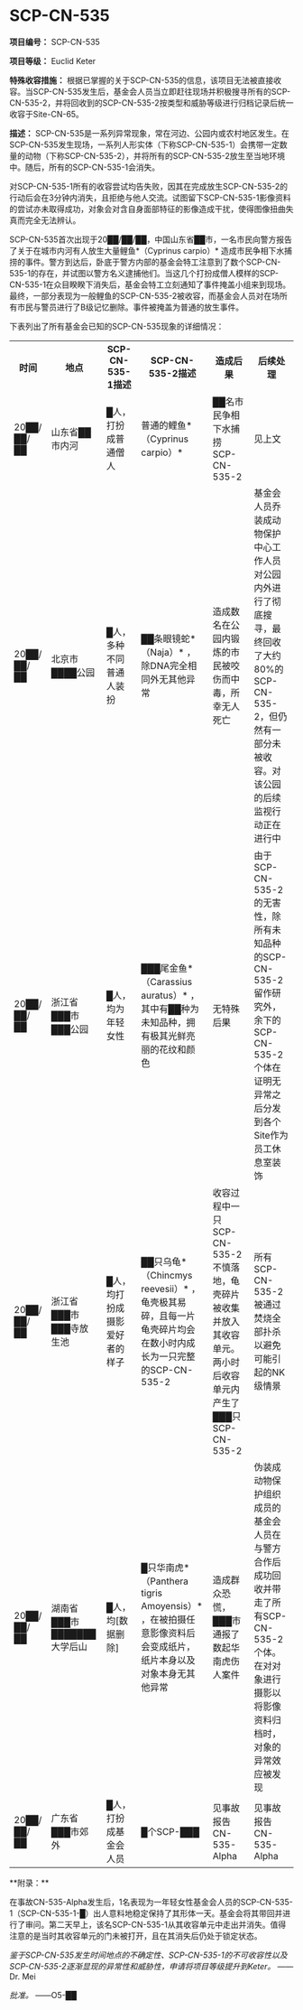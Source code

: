 # SCP-CN-535

**项目编号：** SCP-CN-535

**项目等级：** Euclid Keter

**特殊收容措施：** 根据已掌握的关于SCP-CN-535的信息，该项目无法被直接收容。当SCP-CN-535发生后，基金会人员当立即赶往现场并积极搜寻所有的SCP-CN-535-2，并将回收到的SCP-CN-535-2按类型和威胁等级进行归档记录后统一收容于Site-CN-65。


**描述：** SCP-CN-535是一系列异常现象，常在河边、公园内或农村地区发生。在SCP-CN-535发生现场，一系列人形实体（下称SCP-CN-535-1）会携带一定数量的动物（下称SCP-CN-535-2），并将所有的SCP-CN-535-2放生至当地环境中。随后，所有的SCP-CN-535-1会消失。

对SCP-CN-535-1所有的收容尝试均告失败，因其在完成放生SCP-CN-535-2的行动后会在3分钟内消失，且拒绝与他人交流。试图留下SCP-CN-535-1影像资料的尝试亦未取得成功，对象会对含自身面部特征的影像造成干扰，使得图像扭曲失真而完全无法辨认。

SCP-CN-535首次出现于20██/██/██，中国山东省██市，一名市民向警方报告了关于在城市内河有人放生大量鲤鱼*（Cyprinus carpio）* 造成市民争相下水捕捞的事件。警方到达后，卧底于警方内部的基金会特工注意到了数个SCP-CN-535-1的存在，并试图以警方名义逮捕他们。当这几个打扮成僧人模样的SCP-CN-535-1在众目睽睽下消失后，基金会特工立刻通知了事件掩盖小组来到现场。最终，一部分表现为一般鲤鱼的SCP-CN-535-2被收容，而基金会人员对在场所有市民与警员进行了B级记忆删除。事件被掩盖为普通的放生事件。

下表列出了所有基金会已知的SCP-CN-535现象的详细情况：

<table class='wiki-content-table'>
 <tr>
  <th colspan='1' rowspan='1'>&#26102;&#38388;</th>
  <th colspan='1' rowspan='1'>&#22320;&#28857;</th>
  <th colspan='1' rowspan='1'>SCP-CN-535-1&#25551;&#36848;</th>
  <th colspan='1' rowspan='1'>SCP-CN-535-2&#25551;&#36848;</th>
  <th colspan='1' rowspan='1'>&#36896;&#25104;&#21518;&#26524;</th>
  <th colspan='1' rowspan='1'>&#21518;&#32493;&#22788;&#29702;</th>
 </tr>
 <tr>
  <td colspan='1' rowspan='1'>20&#9608;&#9608;/&#9608;&#9608;/&#9608;&#9608;</td>
  <td colspan='1' rowspan='1'>&#23665;&#19996;&#30465;&#9608;&#9608;&#24066;&#20869;&#27827;</td>
  <td colspan='1' rowspan='1'>&#9608;&#20154;&#65292;&#25171;&#25198;&#25104;&#26222;&#36890;&#20711;&#20154;</td>
  <td colspan='1' rowspan='1'>&#26222;&#36890;&#30340;&#40100;&#40060;*&#65288;Cyprinus carpio&#65289;* </td>
  <td colspan='1' rowspan='1'>&#9608;&#9608;&#21517;&#24066;&#27665;&#20105;&#30456;&#19979;&#27700;&#25429;&#25438;SCP-CN-535-2</td>
  <td colspan='1' rowspan='1'>&#35265;&#19978;&#25991;</td>
 </tr>
 <tr>
  <td colspan='1' rowspan='1'>20&#9608;&#9608;/&#9608;&#9608;/&#9608;&#9608;</td>
  <td colspan='1' rowspan='1'>&#21271;&#20140;&#24066;&#9608;&#9608;&#9608;&#9608;&#20844;&#22253;</td>
  <td colspan='1' rowspan='1'>&#9608;&#20154;&#65292;&#22810;&#31181;&#19981;&#21516;&#26222;&#36890;&#20154;&#35013;&#25198;</td>
  <td colspan='1' rowspan='1'>&#9608;&#9608;&#26465;&#30524;&#38236;&#34503;*&#65288;Naja&#65289;* &#65292;&#38500;DNA&#23436;&#20840;&#30456;&#21516;&#22806;&#26080;&#20854;&#20182;&#24322;&#24120;</td>
  <td colspan='1' rowspan='1'>&#36896;&#25104;&#25968;&#21517;&#22312;&#20844;&#22253;&#20869;&#38203;&#28860;&#30340;&#24066;&#27665;&#34987;&#21676;&#20260;&#32780;&#20013;&#27602;&#65292;&#25152;&#24184;&#26080;&#20154;&#27515;&#20129;</td>
  <td colspan='1' rowspan='1'>&#22522;&#37329;&#20250;&#20154;&#21592;&#20052;&#35013;&#25104;&#21160;&#29289;&#20445;&#25252;&#20013;&#24515;&#24037;&#20316;&#20154;&#21592;&#23545;&#20844;&#22253;&#20869;&#22806;&#36827;&#34892;&#20102;&#24443;&#24213;&#25628;&#23547;&#65292;&#26368;&#32456;&#22238;&#25910;&#20102;&#22823;&#32422;80%&#30340;SCP-CN-535-2&#65292;&#20294;&#20173;&#28982;&#26377;&#19968;&#37096;&#20998;&#26410;&#34987;&#25910;&#23481;&#12290;&#23545;&#35813;&#20844;&#22253;&#30340;&#21518;&#32493;&#30417;&#35270;&#34892;&#21160;&#27491;&#22312;&#36827;&#34892;&#20013;</td>
 </tr>
 <tr>
  <td colspan='1' rowspan='1'>20&#9608;&#9608;/&#9608;&#9608;/&#9608;&#9608;</td>
  <td colspan='1' rowspan='1'>&#27993;&#27743;&#30465;&#9608;&#9608;&#9608;&#24066;&#9608;&#9608;&#9608;&#20844;&#22253;</td>
  <td colspan='1' rowspan='1'>&#9608;&#20154;&#65292;&#22343;&#20026;&#24180;&#36731;&#22899;&#24615;</td>
  <td colspan='1' rowspan='1'>&#9608;&#9608;&#9608;&#23614;&#37329;&#40060;*&#65288;Carassius auratus&#65289;* &#65292;&#20854;&#20013;&#26377;&#9608;&#9608;&#31181;&#20026;&#26410;&#30693;&#21697;&#31181;&#65292;&#25317;&#26377;&#26497;&#20854;&#20809;&#40092;&#20142;&#20029;&#30340;&#33457;&#32441;&#21644;&#39068;&#33394;</td>
  <td colspan='1' rowspan='1'>&#26080;&#29305;&#27530;&#21518;&#26524;</td>
  <td colspan='1' rowspan='1'>&#30001;&#20110;SCP-CN-535-2&#30340;&#26080;&#23475;&#24615;&#65292;&#38500;&#25152;&#26377;&#26410;&#30693;&#21697;&#31181;&#30340;SCP-CN-535-2&#30041;&#20316;&#30740;&#31350;&#22806;&#65292;&#20313;&#19979;&#30340;SCP-CN-535-2&#20010;&#20307;&#22312;&#35777;&#26126;&#26080;&#24322;&#24120;&#20043;&#21518;&#20998;&#21457;&#21040;&#21508;&#20010;Site&#20316;&#20026;&#21592;&#24037;&#20241;&#24687;&#23460;&#35013;&#39280;</td>
 </tr>
 <tr>
  <td colspan='1' rowspan='1'>20&#9608;&#9608;/&#9608;&#9608;/&#9608;&#9608;</td>
  <td colspan='1' rowspan='1'>&#27993;&#27743;&#30465;&#9608;&#9608;&#9608;&#24066;&#9608;&#9608;&#9608;&#23546;&#25918;&#29983;&#27744;</td>
  <td colspan='1' rowspan='1'>&#9608;&#20154;&#65292;&#22343;&#25171;&#25198;&#25104;&#25668;&#24433;&#29233;&#22909;&#32773;&#30340;&#26679;&#23376;</td>
  <td colspan='1' rowspan='1'>&#9608;&#9608;&#21482;&#20044;&#40863;*&#65288;Chincmys reevesii&#65289;* &#65292;&#40863;&#22771;&#26497;&#20854;&#26131;&#30862;&#65292;&#19988;&#27599;&#19968;&#29255;&#40863;&#22771;&#30862;&#29255;&#22343;&#20250;&#22312;&#25968;&#23567;&#26102;&#20869;&#25104;&#38271;&#20026;&#19968;&#21482;&#23436;&#25972;&#30340;SCP-CN-535-2</td>
  <td colspan='1' rowspan='1'>&#25910;&#23481;&#36807;&#31243;&#20013;&#19968;&#21482;SCP-CN-535-2&#19981;&#24910;&#33853;&#22320;&#65292;&#40863;&#22771;&#30862;&#29255;&#34987;&#25910;&#38598;&#24182;&#25918;&#20837;&#20854;&#25910;&#23481;&#21333;&#20803;&#12290;&#20004;&#23567;&#26102;&#21518;&#25910;&#23481;&#21333;&#20803;&#20869;&#20135;&#29983;&#20102;&#9608;&#9608;&#9608;&#21482;SCP-CN-535-2</td>
  <td colspan='1' rowspan='1'>&#25152;&#26377;SCP-CN-535-2&#34987;&#36890;&#36807;&#28954;&#28903;&#20840;&#37096;&#25169;&#26432;&#20197;&#36991;&#20813;&#21487;&#33021;&#24341;&#36215;&#30340;NK&#32423;&#24773;&#26223;</td>
 </tr>
 <tr>
  <td colspan='1' rowspan='1'>20&#9608;&#9608;/&#9608;&#9608;/&#9608;&#9608;</td>
  <td colspan='1' rowspan='1'>&#28246;&#21335;&#30465;&#9608;&#9608;&#9608;&#24066;&#9608;&#9608;&#9608;&#9608;&#9608;&#9608;&#9608;&#22823;&#23398;&#21518;&#23665;</td>
  <td colspan='1' rowspan='1'>&#9608;&#20154;&#65292;&#22343;[&#25968;&#25454;&#21024;&#38500;]</td>
  <td colspan='1' rowspan='1'>&#9608;&#21482;&#21326;&#21335;&#34382;*&#65288;Panthera tigris Amoyensis&#65289;* &#65292;&#22312;&#34987;&#25293;&#25668;&#20219;&#24847;&#24433;&#20687;&#36164;&#26009;&#21518;&#20250;&#21464;&#25104;&#32440;&#29255;&#65292;&#32440;&#29255;&#26412;&#36523;&#20197;&#21450;&#23545;&#35937;&#26412;&#36523;&#26080;&#20854;&#20182;&#24322;&#24120;</td>
  <td colspan='1' rowspan='1'>&#36896;&#25104;&#32676;&#20247;&#24656;&#24908;&#65292;&#9608;&#9608;&#9608;&#24066;&#36890;&#25253;&#20102;&#25968;&#36215;&#21326;&#21335;&#34382;&#20260;&#20154;&#26696;&#20214;</td>
  <td colspan='1' rowspan='1'>&#20266;&#35013;&#25104;&#21160;&#29289;&#20445;&#25252;&#32452;&#32455;&#25104;&#21592;&#30340;&#22522;&#37329;&#20250;&#20154;&#21592;&#22312;&#19982;&#35686;&#26041;&#21512;&#20316;&#21518;&#25104;&#21151;&#22238;&#25910;&#24182;&#24102;&#36208;&#20102;&#25152;&#26377;SCP-CN-535-2&#20010;&#20307;&#12290;&#22312;&#23545;&#23545;&#35937;&#36827;&#34892;&#25668;&#24433;&#20197;&#23558;&#24433;&#20687;&#36164;&#26009;&#24402;&#26723;&#26102;&#65292;&#23545;&#35937;&#30340;&#24322;&#24120;&#25928;&#24212;&#34987;&#21457;&#29616;</td>
 </tr>
 <tr>
  <td colspan='1' rowspan='1'>20&#9608;&#9608;/&#9608;&#9608;/&#9608;&#9608;</td>
  <td colspan='1' rowspan='1'>&#24191;&#19996;&#30465;&#9608;&#9608;&#9608;&#24066;&#37066;&#22806;</td>
  <td colspan='1' rowspan='1'>&#9608;&#20154;&#65292;&#25171;&#25198;&#25104;&#22522;&#37329;&#20250;&#20154;&#21592;</td>
  <td colspan='1' rowspan='1'>&#9608;&#20010;SCP-&#9608;&#9608;&#9608;</td>
  <td colspan='1' rowspan='1'>&#35265;&#20107;&#25925;&#25253;&#21578;CN-535-Alpha</td>
  <td colspan='1' rowspan='1'>&#35265;&#20107;&#25925;&#25253;&#21578;CN-535-Alpha</td>
 </tr>
</table>
**附录：** 


在事故CN-535-Alpha发生后，1名表现为一年轻女性基金会人员的SCP-CN-535-1（SCP-CN-535-1-█）出人意料地稳定保持了其形体一天。基金会将其带回并进行了审问。第二天早上，该名SCP-CN-535-1从其收容单元中走出并消失。值得注意的是当时其收容单元的门未被打开，且在其消失后仍处于锁定状态。


*鉴于SCP-CN-535发生时间地点的不确定性、SCP-CN-535-1的不可收容性以及SCP-CN-535-2逐渐显现的异常性和威胁性，申请将项目等级提升到Keter。* ——Dr. Mei

*批准。* ——O5-██


